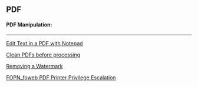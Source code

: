 ## PDF

#### PDF Manipulation:

_______________________________________________________________


[Edit Text in a PDF with Notepad](https://wanatry.github.io/PDF/Edit_Text_On_A_PDF.html)

[Clean PDFs before processing](https://wanatry.github.io/PDF/Simple_Clean_PDF.html)

[Removing a Watermark](https://wanatry.github.io/PDF/Removing_watermarks.html)

[FOPN_foweb PDF Printer Privilege Escalation](https://wanatry.github.io/PDF/FOPN_foweb_Printer_Privilege_Escalation.html)

